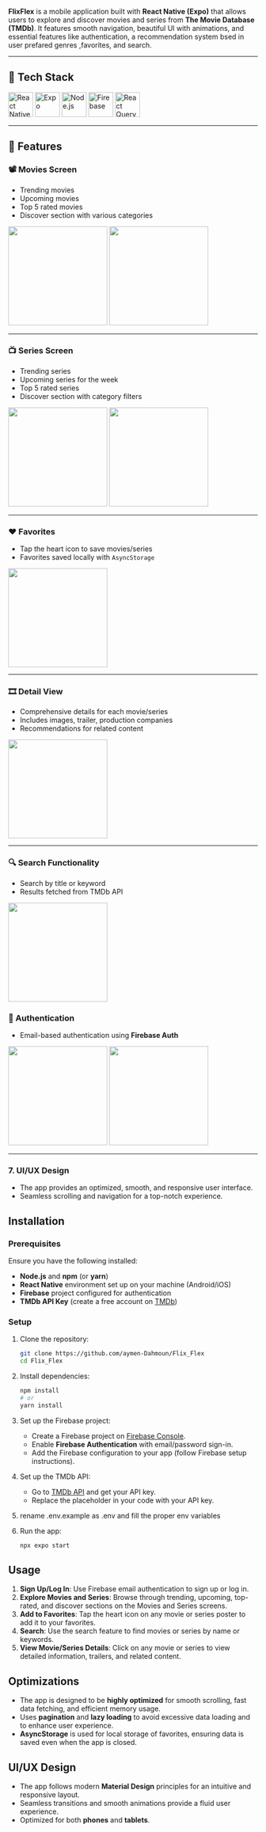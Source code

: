 
**FlixFlex** is a mobile application built with **React Native (Expo)** that allows users to explore and discover movies and series from **The Movie Database (TMDb)**. It features smooth navigation, beautiful UI with animations, and essential features like authentication, a recommendation system bsed in user prefared genres ,favorites, and search.

---

## 🚀 Tech Stack

<p align="left">
  <img src="https://cdn.worldvectorlogo.com/logos/react-native-1.svg" alt="React Native" width="50" height="50"/>
  <img src="https://seeklogo.com/images/E/expo-logo-01BB2BCFC3-seeklogo.com.png" alt="Expo" width="50" height="50"/>
  <img src="https://cdn.worldvectorlogo.com/logos/nodejs-icon.svg" alt="Node.js" width="50" height="50"/>
  <img src="https://cdn.worldvectorlogo.com/logos/firebase-1.svg" alt="Firebase" width="50" height="50"/>
  <img src="https://cdn.worldvectorlogo.com/logos/react-query.svg" alt="React Query" width="50" height="50"/>
</p>

---

## 🚀 Features

### 📽️ Movies Screen
- Trending movies
- Upcoming movies
- Top 5 rated movies
- Discover section with various categories  
<img src="https://github.com/user-attachments/assets/23386902-7b6c-4c8e-b117-8376af1f6a5f" width="200"/>
<img src="https://github.com/user-attachments/assets/06ca9673-ed82-4647-ab46-422027c28fca" width="200"/>

---

### 📺 Series Screen
- Trending series
- Upcoming series for the week
- Top 5 rated series
- Discover section with category filters  
<img src="https://github.com/user-attachments/assets/f1faadf6-9ece-41b6-bbac-0b6d7fe6700d" width="200"/>
<img src="https://github.com/user-attachments/assets/970147ce-bb2f-4221-ba22-d0b724e6156a" width="200"/>

---

### ❤️ Favorites
- Tap the heart icon to save movies/series
- Favorites saved locally with `AsyncStorage`  
<img src="https://github.com/user-attachments/assets/bb7a663e-079b-4f48-aabd-d7522e39ffdf" width="200"/>

---

### 🎞️ Detail View
- Comprehensive details for each movie/series
- Includes images, trailer, production companies
- Recommendations for related content  
<img src="https://github.com/user-attachments/assets/6b6733cc-20ae-4003-9a9e-1b96b6a7a8e1" width="200"/>

---

### 🔍 Search Functionality
- Search by title or keyword
- Results fetched from TMDb API  
<img src="https://github.com/user-attachments/assets/9f1ae211-423b-41bb-928c-f9ee1b65c8dc" width="200"/>


### 🔐 Authentication
- Email-based authentication using **Firebase Auth**  
<img src="https://github.com/user-attachments/assets/bc87b45a-5a28-4938-8d16-19ec86ec35dc" width="200"/>
<img src="https://github.com/user-attachments/assets/5afddc27-3754-4bb9-b7b1-73c78c6ae40a" width="200"/>


---

### 7. **UI/UX Design**

* The app provides an optimized, smooth, and responsive user interface.
* Seamless scrolling and navigation for a top-notch experience.

## Installation

### Prerequisites

Ensure you have the following installed:

* **Node.js** and **npm** (or **yarn**)
* **React Native** environment set up on your machine (Android/iOS)
* **Firebase** project configured for authentication
* **TMDb API Key** (create a free account on [TMDb](https://www.themoviedb.org/))

### Setup

1. Clone the repository:

   ```bash
   git clone https://github.com/aymen-Dahmoun/Flix_Flex
   cd Flix_Flex
   ```

2. Install dependencies:

   ```bash
   npm install
   # or
   yarn install
   ```

3. Set up the Firebase project:

   * Create a Firebase project on [Firebase Console](https://console.firebase.google.com/).
   * Enable **Firebase Authentication** with email/password sign-in.
   * Add the Firebase configuration to your app (follow Firebase setup instructions).

4. Set up the TMDb API:

   * Go to [TMDb API](https://www.themoviedb.org/documentation/api) and get your API key.
   * Replace the placeholder in your code with your API key.

5. rename .env.example as .env and fill the proper env variables

6. Run the app:

     ```bash
     npx expo start
     ```
## Usage

1. **Sign Up/Log In**: Use Firebase email authentication to sign up or log in.
2. **Explore Movies and Series**: Browse through trending, upcoming, top-rated, and discover sections on the Movies and Series screens.
3. **Add to Favorites**: Tap the heart icon on any movie or series poster to add it to your favorites.
4. **Search**: Use the search feature to find movies or series by name or keywords.
5. **View Movie/Series Details**: Click on any movie or series to view detailed information, trailers, and related content.

## Optimizations

* The app is designed to be **highly optimized** for smooth scrolling, fast data fetching, and efficient memory usage.
* Uses **pagination** and **lazy loading** to avoid excessive data loading and to enhance user experience.
* **AsyncStorage** is used for local storage of favorites, ensuring data is saved even when the app is closed.

## UI/UX Design

* The app follows modern **Material Design** principles for an intuitive and responsive layout.
* Seamless transitions and smooth animations provide a fluid user experience.
* Optimized for both **phones** and **tablets**.

